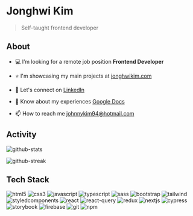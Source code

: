 # Jonghwi Kim
> Self-taught frontend developer

## About

- 💻 I’m looking for a remote job position **Frontend Developer**

- ⭐️ I'm showcasing my main projects at [jonghwikim.com](https://jonghwikim.com/)

- 🔗 Let's connect on [LinkedIn](https://www.linkedin.com/in/jonghwikim/)

- 📄 Know about my experiences [Google Docs]([https://docs.google.com/document/d/1ffykliEnCGxbXMfXGqy4Y2N2TArVCk3_iE5dlQY05L4/edit?usp=drive_link](https://docs.google.com/document/d/1mRocp_GtfJ9TTSFG2qkIQXhZl8M0tdVPrm0kn9cbtn4/edit?usp=drive_link))

- 📫 How to reach me johnnykim94@hotmail.com

## Activity
<p><img src="https://github-readme-stats-git-masterrstaa-rickstaa.vercel.app/api/?username=bellhwi&show_icons=true&locale=en&theme=dark&hide=stars,issues" alt="github-stats"/></p>
<p><img src="https://github-readme-streak-stats.herokuapp.com/?user=bellhwi&theme=dark" alt="github-streak"/></p>

## Tech Stack
<p align="left">
  <img src="https://img.shields.io/badge/HTML5-E34F26?style=for-the-badge&logo=html5&logoColor=white" alt="html5" />
  <img src="https://img.shields.io/badge/CSS3-1572B6?style=for-the-badge&logo=css3&logoColor=white" alt="css3"  />
  <img src="https://img.shields.io/badge/JavaScript-323330?style=for-the-badge&logo=javascript&logoColor=F7DF1E" alt="javascript" />
  <img src="https://img.shields.io/badge/TypeScript-007ACC?style=for-the-badge&logo=typescript&logoColor=white" alt="typescript" />
  <img src="https://img.shields.io/badge/Sass-CC6699?style=for-the-badge&logo=sass&logoColor=white" alt="sass"/>
  <img src="https://img.shields.io/badge/Bootstrap-563D7C?style=for-the-badge&logo=bootstrap&logoColor=white" alt="bootstrap"/>
  <img src="https://img.shields.io/badge/Tailwind_CSS-38B2AC?style=for-the-badge&logo=tailwind-css&logoColor=white" alt="tailwind" />
  <img src="https://img.shields.io/badge/styled--components-DB7093?style=for-the-badge&logo=styled-components&logoColor=white" alt="styledcomponents"/>
  <img src="https://img.shields.io/badge/React-20232A?style=for-the-badge&logo=react&logoColor=61DAFB" alt="react"/>
  <img src="https://img.shields.io/badge/React_Query-FF4154?style=for-the-badge&logo=React_Query&logoColor=white" alt="react-query" />
  <img src="https://img.shields.io/badge/Redux-593D88?style=for-the-badge&logo=redux&logoColor=white" alt="redux"/>
  <img src="https://img.shields.io/badge/next.js-000000?style=for-the-badge&logo=nextdotjs&logoColor=white" alt="nextjs"/>
  <img src="https://img.shields.io/badge/Cypress-17202C?style=for-the-badge&logo=cypress&logoColor=white" alt="cypress" />
  <img src="https://img.shields.io/badge/storybook-FF4785?style=for-the-badge&logo=storybook&logoColor=white" alt="storybook"/>
  <img src="https://img.shields.io/badge/firebase-ffca28?style=for-the-badge&logo=firebase&logoColor=black" alt="firebase"/>
  <img src="https://img.shields.io/badge/GIT-E44C30?style=for-the-badge&logo=git&logoColor=white" alt="git" />
  <img src="https://img.shields.io/badge/npm-CB3837?style=for-the-badge&logo=npm&logoColor=white" alt="npm" />
</p>
